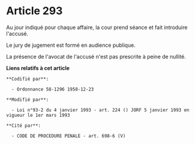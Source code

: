 # Article 293

Au jour indiqué pour chaque affaire, la cour prend séance et fait introduire l'accusé.

Le jury de jugement est formé en audience publique.

La présence de l'avocat de l'accusé n'est pas prescrite à peine de nullité.

**Liens relatifs à cet article**

	**Codifié par**:

	  - Ordonnance 58-1296 1958-12-23

	**Modifié par**:

	  - Loi n°93-2 du 4 janvier 1993 - art. 224 () JORF 5 janvier 1993 en vigueur le 1er mars 1993

	**Cité par**:

	  - CODE DE PROCEDURE PENALE - art. 698-6 (V)

